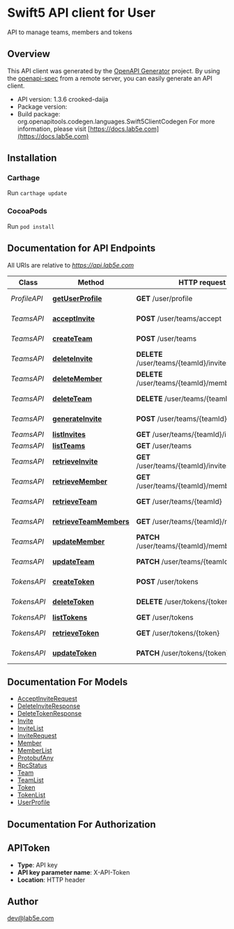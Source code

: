 # Swift5 API client for User

API to manage teams, members and tokens

## Overview
This API client was generated by the [OpenAPI Generator](https://openapi-generator.tech) project.  By using the [openapi-spec](https://github.com/OAI/OpenAPI-Specification) from a remote server, you can easily generate an API client.

- API version: 1.3.6 crooked-daija
- Package version: 
- Build package: org.openapitools.codegen.languages.Swift5ClientCodegen
For more information, please visit [https://docs.lab5e.com](https://docs.lab5e.com)

## Installation

### Carthage

Run `carthage update`

### CocoaPods

Run `pod install`

## Documentation for API Endpoints

All URIs are relative to *https://api.lab5e.com*

Class | Method | HTTP request | Description
------------ | ------------- | ------------- | -------------
*ProfileAPI* | [**getUserProfile**](docs/ProfileAPI.md#getuserprofile) | **GET** /user/profile | Logged in profile
*TeamsAPI* | [**acceptInvite**](docs/TeamsAPI.md#acceptinvite) | **POST** /user/teams/accept | Accept invite
*TeamsAPI* | [**createTeam**](docs/TeamsAPI.md#createteam) | **POST** /user/teams | Create team
*TeamsAPI* | [**deleteInvite**](docs/TeamsAPI.md#deleteinvite) | **DELETE** /user/teams/{teamId}/invites/{code} | Delete invite
*TeamsAPI* | [**deleteMember**](docs/TeamsAPI.md#deletemember) | **DELETE** /user/teams/{teamId}/members/{userId} | Remove member
*TeamsAPI* | [**deleteTeam**](docs/TeamsAPI.md#deleteteam) | **DELETE** /user/teams/{teamId} | Remove team
*TeamsAPI* | [**generateInvite**](docs/TeamsAPI.md#generateinvite) | **POST** /user/teams/{teamId}/invites | Generate invite
*TeamsAPI* | [**listInvites**](docs/TeamsAPI.md#listinvites) | **GET** /user/teams/{teamId}/invites | List invites
*TeamsAPI* | [**listTeams**](docs/TeamsAPI.md#listteams) | **GET** /user/teams | List teams
*TeamsAPI* | [**retrieveInvite**](docs/TeamsAPI.md#retrieveinvite) | **GET** /user/teams/{teamId}/invites/{code} | Retrieve invite
*TeamsAPI* | [**retrieveMember**](docs/TeamsAPI.md#retrievemember) | **GET** /user/teams/{teamId}/members/{userId} | Retrieve member
*TeamsAPI* | [**retrieveTeam**](docs/TeamsAPI.md#retrieveteam) | **GET** /user/teams/{teamId} | Retrieve team
*TeamsAPI* | [**retrieveTeamMembers**](docs/TeamsAPI.md#retrieveteammembers) | **GET** /user/teams/{teamId}/members | List members
*TeamsAPI* | [**updateMember**](docs/TeamsAPI.md#updatemember) | **PATCH** /user/teams/{teamId}/members/{userId} | Update member
*TeamsAPI* | [**updateTeam**](docs/TeamsAPI.md#updateteam) | **PATCH** /user/teams/{teamId} | Update team
*TokensAPI* | [**createToken**](docs/TokensAPI.md#createtoken) | **POST** /user/tokens | Create token
*TokensAPI* | [**deleteToken**](docs/TokensAPI.md#deletetoken) | **DELETE** /user/tokens/{token} | Remove token
*TokensAPI* | [**listTokens**](docs/TokensAPI.md#listtokens) | **GET** /user/tokens | List tokens
*TokensAPI* | [**retrieveToken**](docs/TokensAPI.md#retrievetoken) | **GET** /user/tokens/{token} | Retrieve token
*TokensAPI* | [**updateToken**](docs/TokensAPI.md#updatetoken) | **PATCH** /user/tokens/{token} | Update token


## Documentation For Models

 - [AcceptInviteRequest](docs/AcceptInviteRequest.md)
 - [DeleteInviteResponse](docs/DeleteInviteResponse.md)
 - [DeleteTokenResponse](docs/DeleteTokenResponse.md)
 - [Invite](docs/Invite.md)
 - [InviteList](docs/InviteList.md)
 - [InviteRequest](docs/InviteRequest.md)
 - [Member](docs/Member.md)
 - [MemberList](docs/MemberList.md)
 - [ProtobufAny](docs/ProtobufAny.md)
 - [RpcStatus](docs/RpcStatus.md)
 - [Team](docs/Team.md)
 - [TeamList](docs/TeamList.md)
 - [Token](docs/Token.md)
 - [TokenList](docs/TokenList.md)
 - [UserProfile](docs/UserProfile.md)


## Documentation For Authorization


## APIToken

- **Type**: API key
- **API key parameter name**: X-API-Token
- **Location**: HTTP header


## Author

dev@lab5e.com

